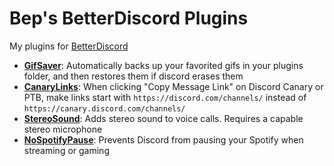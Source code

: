 # Bep's BetterDiscord Plugins

My plugins for [BetterDiscord](https://github.com/rauenzi/BetterDiscordApp)

* [**GifSaver**](https://raw.githubusercontent.com/bepvte/bd-addons/main/plugins/gifsaver.plugin.js): Automatically backs up your favorited gifs in your plugins folder, and then restores them if discord erases them
* [**CanaryLinks**](https://raw.githubusercontent.com/bepvte/bd-addons/main/plugins/CanaryLinks.plugin.js): When clicking "Copy Message Link" on Discord Canary or PTB, make links start with `https://discord.com/channels/` instead of `https://canary.discord.com/channels/`
* [**StereoSound**](https://raw.githubusercontent.com/bepvte/bd-addons/main/plugins/StereoSound.plugin.js): Adds stereo sound to voice calls. Requires a capable stereo microphone
* [**NoSpotifyPause**](https://raw.githubusercontent.com/bepvte/bd-addons/main/plugins/NoSpotifyPause.plugin.js): Prevents Discord from pausing your Spotify when streaming or gaming
